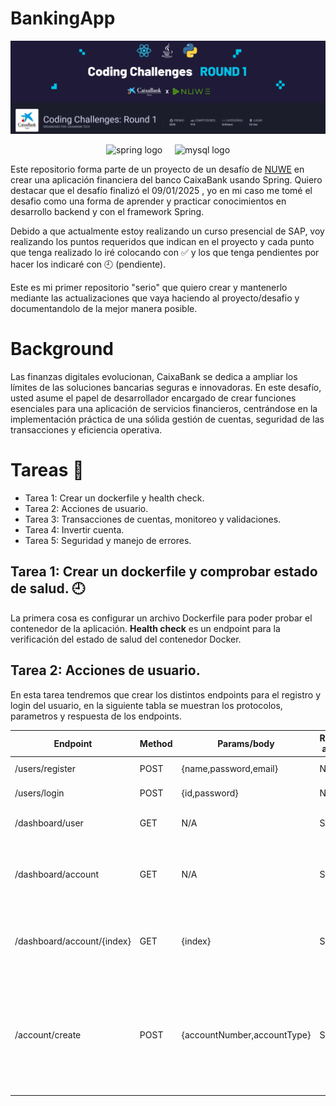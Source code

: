 # BankingApp
<img src="https://github.com/gonzalo16/BankingApp/blob/main/Backend.png"></img>
<div align="center">
  <img src="https://img.shields.io/badge/spring-%236DB33F.svg?style=flat&logo=spring&logoColor=white" height="25" alt="spring logo"  />
  <img width="12" />
  <img src="https://img.shields.io/badge/mysql-4479A1.svg?style=flat&logo=mysql&logoColor=white" height="25" alt="mysql logo"  />
</div>


Este repositorio forma parte de un proyecto de un desafío de <a href="https://nuwe.io/">NUWE<a/> en crear una aplicación financiera del banco CaixaBank usando Spring.
Quiero destacar que el desafío finalizó el 09/01/2025 , yo en mi caso me tomé el desafio como una forma de aprender y practicar conocimientos en desarrollo backend y con el framework Spring.

Debido a que actualmente estoy realizando un curso presencial de SAP, voy realizando los puntos requeridos que indican en el proyecto y cada punto que tenga realizado lo iré colocando con ✅ y los que tenga pendientes por hacer los indicaré con 🕘 (pendiente).

Este es mi primer repositorio "serio" que quiero crear y mantenerlo mediante las actualizaciones que vaya haciendo al proyecto/desafio y documentandolo de la mejor manera posible.

# Background
Las finanzas digitales evolucionan, CaixaBank se dedica a ampliar los límites de las soluciones bancarias seguras e innovadoras.  En este desafío, usted asume el papel de desarrollador encargado de crear funciones esenciales para una aplicación de servicios financieros, centrándose en la implementación práctica de una sólida gestión de cuentas, seguridad de las transacciones y eficiencia operativa.


# Tareas 📝
- Tarea 1: Crear un dockerfile y health check.
- Tarea 2: Acciones de usuario.
- Tarea 3: Transacciones de cuentas, monitoreo y validaciones.
- Tarea 4: Invertir cuenta.
- Tarea 5: Seguridad y manejo de errores.


## Tarea 1: Crear un dockerfile y comprobar estado de salud. 🕘
La primera cosa es configurar un archivo Dockerfile para poder probar el contenedor de la aplicación.
**Health check** es un endpoint para la verificación del estado de salud del contenedor Docker.

## Tarea 2: Acciones de usuario.
En esta tarea tendremos que crear los distintos endpoints para el registro y login del usuario, en la siguiente tabla se muestran los protocolos, parametros y respuesta de los endpoints.

|  **Endpoint** | **Method**  | **Params/body**  | **Requi auth**  | **Resp cod**  | **Desc**     |
| ------------ | ------------ | ------------ | ------------ | ------------ | ------------ |
| /users/register  | POST  | {name,password,email}  | No  | 200,400("Email already exist") | Register new user |
| /users/login  | POST  | {id,password}  | No  | 200,401("Bad credentials") | Login user return JWT |
| /dashboard/user  | GET  | N/A  | SI  | 200,401("Access denied") | Recupera la informacion del usuario |
| /dashboard/account  | GET  | N/A  | SI  | 200,401("Access denied") | Recupera la informacion principal de la cuenta incluida el balance |
| /dashboard/account/{index}  | GET  | {index} | SI  | 200,401,404 | Recupera la informacion principal de la cuenta pasada por parametro |
| /account/create | POST  | {accountNumber,accountType} | SI  | 200,400 | Crea una nueva cuenta para el usuario usando el numero de cuenta principal y el tipo de cuenta |
